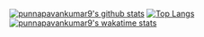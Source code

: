 [![punnapavankumar9's github stats](https://github-readme-stats.vercel.app/api?username=punnapavankumar9&count_private=true&show_icons=true&line_height=21&show_icons=true&theme=radical)](https://github.com/anuraghazra/github-readme-stats)
[![Top Langs](https://github-readme-stats.vercel.app/api/top-langs/?username=punnapavankumar9&show_icons=true&layout=compact&theme=radical)](https://github.com/anuraghazra/github-readme-stats)
[![punnapavankumar9's wakatime stats](https://github-readme-stats.vercel.app/api/wakatime?username=punnapavankumar9)](https://github.com/anuraghazra/github-readme-stats)

<!--
**punnapavankumar9/punnapavankumar9** is a ✨ _special_ ✨ repository because its `README.md` (this file) appears on your GitHub profile.

Here are some ideas to get you started:

- 🔭 I’m currently working on ...
- 🌱 I’m currently learning ...
- 👯 I’m looking to collaborate on ...
- 🤔 I’m looking for help with ...
- 💬 Ask me about ...
- 📫 How to reach me: ...
- 😄 Pronouns: ...
- ⚡ Fun fact: ...
-->
